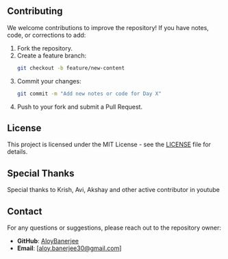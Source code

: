 ## Contributing

We welcome contributions to improve the repository! If you have notes, code, or corrections to add:

1. Fork the repository.
2. Create a feature branch:
   ```bash
   git checkout -b feature/new-content
   ```
3. Commit your changes:
   ```bash
   git commit -m "Add new notes or code for Day X"
   ```
4. Push to your fork and submit a Pull Request.

## License

This project is licensed under the MIT License - see the [LICENSE](LICENSE) file for details.

## Special Thanks

Special thanks to Krish, Avi, Akshay and other active contributor in youtube 

## Contact

For any questions or suggestions, please reach out to the repository owner:

- **GitHub**: [AloyBanerjee](https://github.com/AloyBanerjee)
- **Email**: [aloy.banerjee30@gmail.com]
